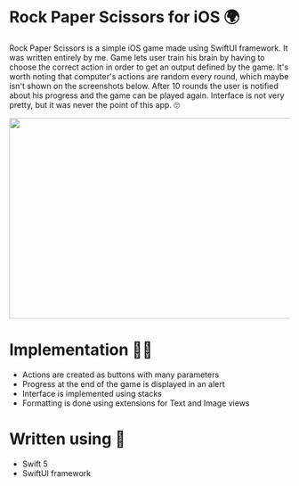 # Rock Paper Scissors for iOS 🌍

Rock Paper Scissors is a simple iOS game made using SwiftUI framework. It was written entirely by me. Game lets user train his brain by having to choose the correct 
action in order to get an output defined by the game. It's worth noting that computer's actions are random every round, which maybe isn't shown on the screenshots below. After 10 rounds the user is notified about his progress and the game can be played again. Interface is not very 
pretty, but it was never the point of this app. 🙄

<p align="center">
  <img width="640" height="360" src="https://i.postimg.cc/QM32m77X/pjimage-3.jpg">
</p>

# Implementation 👨‍💻

- Actions are created as buttons with many parameters
- Progress at the end of the game is displayed in an alert
- Interface is implemented using stacks
- Formatting is done using extensions for Text and Image views

# Written using 🔧

- Swift 5
- SwiftUI framework
